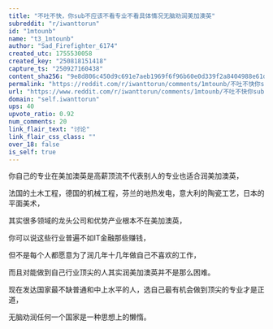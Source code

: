 ```yaml
---
title: "不吐不快，你sub不应该不看专业不看具体情况无脑劝润美加澳英"
subreddit: "r/iwanttorun"
id: "1mtounb"
name: "t3_1mtounb"
author: "Sad_Firefighter_6174"
created_utc: 1755530058
created_key: "250818151418"
capture_ts: "250927160438"
content_sha256: "9e8d806c450d9c691e7aeb1969f6f96b60e0d339f2a8404988e61d55044a241d"
permalink: "https://reddit.com/r/iwanttorun/comments/1mtounb/不吐不快你sub不应该不看专业不看具体情况无脑劝润美加澳英/"
url: "https://www.reddit.com/r/iwanttorun/comments/1mtounb/不吐不快你sub不应该不看专业不看具体情况无脑劝润美加澳英/"
domain: "self.iwanttorun"
ups: 40
upvote_ratio: 0.92
num_comments: 20
link_flair_text: "讨论"
link_flair_css_class: ""
over_18: false
is_self: true
---
```


你自己的专业在美加澳英是高薪顶流不代表别人的专业也适合润美加澳英，

法国的土木工程，德国的机械工程，芬兰的地热发电，意大利的陶瓷工艺，日本的平面美术，

其实很多领域的龙头公司和优势产业根本不在美加澳英，

你可以说这些行业普遍不如IT金融那些赚钱，

但不是每个人都愿意为了润几年十几年做自己不喜欢的工作，

而且对能做到自己行业顶尖的人其实润美加澳英并不是那么困难。

现在发达国家最不缺普通和中上水平的人，选自己最有机会做到顶尖的专业才是正道，

无脑劝润任何一个国家是一种思想上的懒惰。
